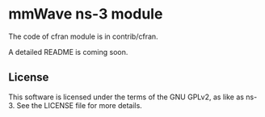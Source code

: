 # mmWave ns-3 module #

The code of cfran module is in contrib/cfran.

A detailed README is coming soon.

## License ##

This software is licensed under the terms of the GNU GPLv2, as like as ns-3. See the LICENSE file for more details.
